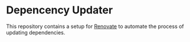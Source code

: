 # Depencency Updater

This repository contains a setup for
[Renovate](https://renovate.whitesourcesoftware.com/) to automate the process
of updating dependencies.
